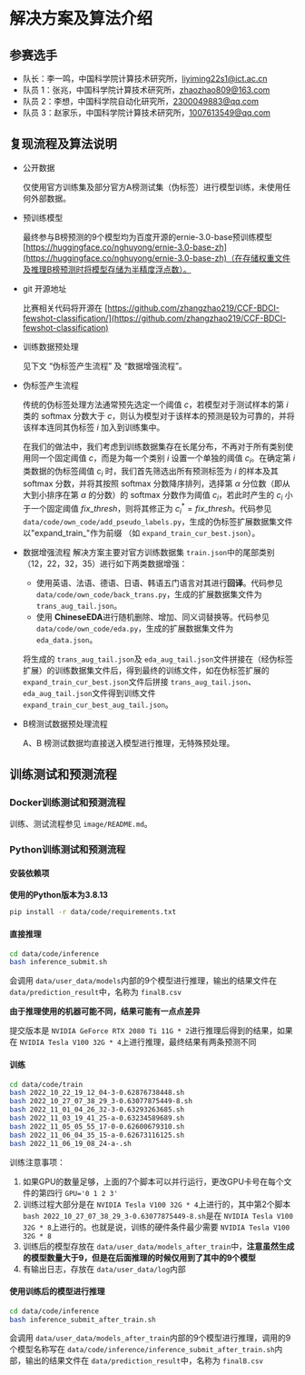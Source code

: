# 解决方案及算法介绍

## 参赛选手

- 队长：李一鸣，中国科学院计算技术研究所，[liyiming22s1@ict.ac.cn](mailto:liyiming22s1@ict.ac.cn)
- 队员 1：张兆，中国科学院计算技术研究所，[zhaozhao809@163.com](mailto:zhaozhao809@163.com)
- 队员 2：李想，中国科学院自动化研究所，[2300049883@qq.com](mailto:2300049883@qq.com)
- 队员 3：赵家乐，中国科学院计算技术研究所，[1007613549@qq.com](mailto:1007613549@qq.com)

## 复现流程及算法说明

- 公开数据

  仅使用官方训练集及部分官方A榜测试集（伪标签）进行模型训练，未使用任何外部数据。
- 预训练模型

  最终参与B榜预测的9个模型均为百度开源的ernie-3.0-base预训练模型[https://huggingface.co/nghuyong/ernie-3.0-base-zh](https://huggingface.co/nghuyong/ernie-3.0-base-zh)（在存储权重文件及推理B榜预测时将模型存储为半精度浮点数）。
- git 开源地址

  比赛相关代码将开源在 [https://github.com/zhangzhao219/CCF-BDCI-fewshot-classification/](https://github.com/zhangzhao219/CCF-BDCI-fewshot-classification)
- 训练数据预处理

  见下文 “伪标签产生流程” 及 “数据增强流程”。
- 伪标签产生流程

  传统的伪标签处理方法通常预先选定一个阈值 $c$，若模型对于测试样本的第 $i$ 类的 softmax 分数大于 $c$，则认为模型对于该样本的预测是较为可靠的，并将该样本连同其伪标签 $i$ 加入到训练集中。

  在我们的做法中，我们考虑到训练数据集存在长尾分布，不再对于所有类别使用同一个固定阈值 $c$，而是为每一个类别 $i$ 设置一个单独的阈值 $c_i$。在确定第 $i$ 类数据的伪标签阈值 $c_i$ 时，我们首先筛选出所有预测标签为 $i$ 的样本及其 softmax 分数，并将其按照 softmax 分数降序排列，选择第 $\alpha$ 分位数（即从大到小排序在第 $\alpha$ 的分数）的 softmax 分数作为阈值 $c_i$，若此时产生的 $c_i$ 小于一个固定阈值 $fix\_thresh$，则将其修正为 $c_i^* = fix\_thresh$。代码参见 `data/code/own_code/add_pseudo_labels.py`，生成的伪标签扩展数据集文件以"expand_train_"作为前缀 （如 `expand_train_cur_best.json`）。
- 数据增强流程
  解决方案主要对官方训练数据集 `train.json`中的尾部类别（12，22，32，35）进行如下两类数据增强：

  - 使用英语、法语、德语、日语、韩语五门语言对其进行**回译**。代码参见 `data/code/own_code/back_trans.py`，生成的扩展数据集文件为 `trans_aug_tail.json`。
  - 使用 **ChineseEDA**进行随机删除、增加、同义词替换等。代码参见 `data/code/own_code/eda.py`，生成的扩展数据集文件为 `eda_data.json`。

  将生成的 `trans_aug_tail.json`及 `eda_aug_tail.json`文件拼接在（经伪标签扩展）的训练数据集文件后，得到最终的训练文件，如在伪标签扩展的 `expand_train_cur_best.json`文件后拼接 `trans_aug_tail.json`、`eda_aug_tail.json`文件得到训练文件 `expand_train_cur_best_aug_tail.json`。
- B榜测试数据预处理流程

  A、B 榜测试数据均直接送入模型进行推理，无特殊预处理。

## 训练测试和预测流程

### Docker训练测试和预测流程

训练、测试流程参见 `image/README.md`。

### Python训练测试和预测流程

#### 安装依赖项

**使用的Python版本为3.8.13**

```bash
pip install -r data/code/requirements.txt
```

#### 直接推理

```bash
cd data/code/inference
bash inference_submit.sh
```

会调用 `data/user_data/models`内部的9个模型进行推理，输出的结果文件在 `data/prediction_result`中，名称为 `finalB.csv`

**由于推理使用的机器可能不同，结果可能有一点点差异**

提交版本是 `NVIDIA GeForce RTX 2080 Ti 11G * 2`进行推理后得到的结果，如果在 `NVIDIA Tesla V100 32G * 4`上进行推理，最终结果有两条预测不同

#### 训练

```bash
cd data/code/train
bash 2022_10_22_19_12_04-3-0.62876738448.sh
bash 2022_10_27_07_38_29_3-0.63077875449-8.sh
bash 2022_11_01_04_26_32-3-0.63293263685.sh
bash 2022_11_03_19_41_25-a-0.63234589689.sh
bash 2022_11_05_05_55_17-0-0.62600679310.sh
bash 2022_11_06_04_35_15-a-0.62673116125.sh
bash 2022_11_06_19_08_24-a-.sh
```

训练注意事项：

1. 如果GPU的数量足够，上面的7个脚本可以并行运行，更改GPU卡号在每个文件的第四行 `GPU='0 1 2 3'`
2. 训练过程大部分是在 `NVIDIA Tesla V100 32G * 4`上进行的，其中第2个脚本 `bash 2022_10_27_07_38_29_3-0.63077875449-8.sh`是在 `NVIDIA Tesla V100 32G * 8`上进行的。也就是说，训练的硬件条件最少需要 `NVIDIA Tesla V100 32G * 8`
3. 训练后的模型存放在 `data/user_data/models_after_train`中，**注意虽然生成的模型数量大于9，但是在后面推理的时候仅用到了其中的9个模型**
4. 有输出日志，存放在 `data/user_data/log`内部

#### 使用训练后的模型进行推理

```bash
cd data/code/inference
bash inference_submit_after_train.sh
```

会调用 `data/user_data/models_after_train`内部的9个模型进行推理，调用的9个模型名称写在 `data/code/inference/inference_submit_after_train.sh`内部，输出的结果文件在 `data/prediction_result`中，名称为 `finalB.csv`
